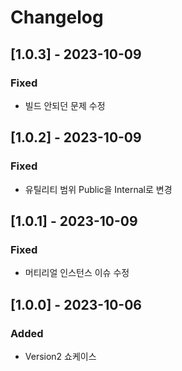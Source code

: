 # Changelog
## [1.0.3] - 2023-10-09
### Fixed
- 빌드 안되던 문제 수정

## [1.0.2] - 2023-10-09
### Fixed
- 유틸리티 범위 Public을 Internal로 변경

## [1.0.1] - 2023-10-09
### Fixed
- 머티리얼 인스턴스 이슈 수정

## [1.0.0] - 2023-10-06
### Added
- Version2 쇼케이스
